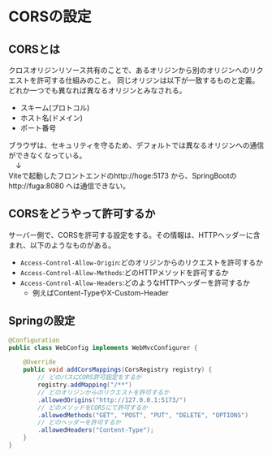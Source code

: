 # CORSの設定
## CORSとは
クロスオリジンリソース共有のことで、あるオリジンから別のオリジンへのリクエストを許可する仕組みのこと。
同じオリジンは以下が一致するものと定義。どれか一つでも異なれば異なるオリジンとみなされる。
- スキーム(プロトコル)
- ホスト名(ドメイン)
- ポート番号

ブラウザは、セキュリティを守るため、デフォルトでは異なるオリジンへの通信ができなくなっている。<br>
　↓<br>
Viteで起動したフロントエンドのhttp://hoge:5173 から、SpringBootのhttp://fuga:8080 へは通信できない。

## CORSをどうやって許可するか
サーバー側で、CORSを許可する設定をする。その情報は、HTTPヘッダーに含まれ、以下のようなものがある。
- `Access-Control-Allow-Origin`:どのオリジンからのリクエストを許可するか
- `Access-Control-Allow-Methods`:どのHTTPメソッドを許可するか
- `Access-Control-Allow-Headers`:どのようなHTTPヘッダーを許可するか
  - 例えばContent-TypeやX-Custom-Header


## Springの設定
```java
@Configuration
public class WebConfig implements WebMvcConfigurer {

    @Override
    public void addCorsMappings(CorsRegistry registry) {
        // どのパスにCORS許可設定をするか
        registry.addMapping("/**")
        // どのオリジンからのリクエストを許可するか
        .allowedOrigins("http://127.0.0.1:5173/")
        // どのメソッドをCORSにて許可するか
        .allowedMethods("GET", "POST", "PUT", "DELETE", "OPTIONS")
        // どのヘッダーを許可するか
        .allowedHeaders("Content-Type");
    }
}
```